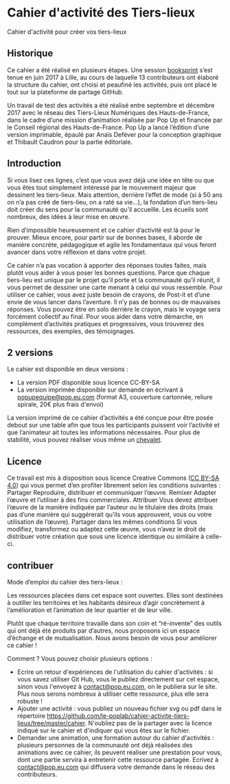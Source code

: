 # Cahier d'activité des Tiers-lieux
Cahier d'activité pour créer vos tiers-lieux

## Historique

Ce cahier a été réalisé en plusieurs étapes. Une session [booksprint](booksprint/) s’est tenue en juin 2017 à Lille, au cours de laquelle 13 contributeurs ont élaboré la structure du cahier, ont choisi et peaufiné les activités, puis ont placé le tout sur la plateforme de partage GitHub. 

Un travail de test des activités a été réalisé entre septembre et décembre 2017 avec le réseau des Tiers-Lieux Numériques des Hauts-de-France, dans le cadre d’une mission d’animation réalisée par Pop Up et financée par le Conseil régional des Hauts-de-France. Pop Up a lancé l’édition d’une version imprimable, épaulé par Anaïs Deféver pour la conception graphique et Thibault Caudron pour la partie éditoriale. 

## Introduction

Si vous lisez ces lignes, c’est que vous avez déjà une idée en tête ou que vous êtes tout simplement intéressé par le mouvement majeur que dessinent les tiers-lieux. Mais attention, derrière l’effet de mode (si à 50 ans on n’a pas créé de tiers-lieu, on a raté sa vie...), la fondation d’un tiers-lieu doit créer du sens pour la communauté qu’il accueille. Les écueils sont nombreux, des idées à leur mise en œuvre. 

Rien d’impossible heureusement et ce cahier d’activité est là pour le prouver. Mieux encore, pour partir sur de bonnes bases, il aborde de manière concrète, pédagogique et agile les fondamentaux qui vous feront avancer dans votre réflexion et dans votre projet.

Ce cahier n’a pas vocation à apporter des réponses toutes faites, mais plutôt vous aider à vous poser les bonnes questions. Parce que chaque tiers-lieu est unique par le projet qu’il porte et la communauté qu’il réunit, il vous permet de dessiner une carte menant à celui qui vous ressemble. Pour utiliser ce cahier, vous avez juste besoin de crayons, de Post-it et d’une envie de vous lancer dans l’aventure. Il n’y pas de bonnes ou de mauvaises réponses. Vous pouvez être en solo derrière le crayon, mais le voyage sera forcément collectif au final. Pour vous aider dans votre démarche, en complément d’activités pratiques et progressives, vous trouverez des ressources, des exemples, des témoignages. 

## 2 versions

Le cahier est disponible en deux versions :

- La version PDF disponible sous licence CC-BY-SA
- La version imprimée disponible sur demande en écrivant à [popupequipe@pop.eu.com](mailto:popupequipe@pop.eu.com) (format A3, couverture cartonnée, reliure spirale, 20€ plus frais d'envoi)

La version imprimé de ce cahier d’activités a été conçue pour être posée debout sur une table afin que tous les participants puissent voir l’activité et que l’animateur ait toutes les informations nécessaires. Pour plus de stabilité, vous pouvez réaliser vous même un [chevalet](cahier/chevalet/).

## Licence

Ce travail est mis à disposition sous licence Creative Commons ([CC BY-SA 4.0](https://creativecommons.org/licenses/by-sa/4.0/)) qui vous permet d’en profiter librement selon les conditions suivantes : Partager Reproduire, distribuer et communiquer l’œuvre. Remixer Adapter l’œuvre et l’utiliser à des fins commerciales. Attribuer Vous devez attribuer l’œuvre de la manière indiquée par l’auteur ou le titulaire des droits (mais pas d’une manière qui suggérerait qu’ils vous approuvent, vous ou votre utilisation de l’œuvre). Partager dans les mêmes conditions Si vous modifiez, transformez ou adaptez cette œuvre, vous n’avez le droit de distribuer votre création que sous une licence identique ou similaire à celle-ci.

## contribuer 

Mode d’emploi du cahier des tiers-lieux : 

Les ressources placées dans cet espace sont ouvertes. Elles sont destinées à outiller les territoires et les habitants désireux d’agir concrètement à l’amélioration et l’animation de leur quartier et de leur ville.

Plutôt que chaque territoire travaille dans son coin et “ré-invente” des outils qui ont déjà été produits par d’autres, nous proposons ici un espace d’échange et de mutualisation. Nous avons besoin de vous pour améliorer ce cahier !

Comment ? Vous pouvez choisir plusieurs options :
- Ecrire un retour d'expériences de l'utilisation du cahier d'activités : si vous savez utiliser Git Hub, vous le publiez directement sur cet espace, sinon vous l'envoyez à contact@pop.eu.com, on le publiera sur le site. Plus nous serons nombreux à utiliser cette ressource, plus elle sera robuste !
- Ajouter une activité : vous publiez un nouveau fichier svg ou pdf dans le répertoire https://github.com/le-poplab/cahier-activite-tiers-lieux/tree/master/cahier. N'oubliez pas de la partager avec la licence indiqué sur le cahier et d'indiquer qui vous êtes sur le fichier.
- Demander une animation, une formation autour du cahier d'activités : plusieurs personnes de la communauté ont déjà réalisées des animations avec ce cahier, ils peuvent réaliser une prestation pour vous, dont une partie servira à entretenir cette ressource partagée. Ecrivez à contact@pop.eu.com qui diffusera votre demande dans le réseau des contributeurs.


 

